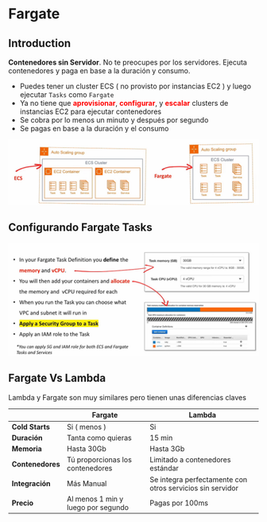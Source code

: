 # Fargate

## Introduction

**Contenedores sin Servidor**. No te preocupes por los servidores.
Ejecuta contenedores y paga en base a la duración y consumo.

- Puedes tener un cluster ECS ( no provisto por
instancias EC2 ) y luego ejecutar `Tasks` como `Fargate`
- Ya no tiene que
<span class="text-red">**aprovisionar**</span>,
<span class="text-red">**configurar**</span>, y
<span class="text-red">**escalar**</span>
clusters de instancias EC2 para ejecutar contenedores
- Se cobra por lo menos un minuto y después por segundo
- Se pagas en base a la duración y el consumo

<img
  src="../../public/images/fargate/ecs_vs_fargate.png"
  alt="ECS vs Fargate" />

## Configurando Fargate Tasks

<img
  src="../../public/images/fargate/configuring_fargate_tasks.png"
  alt="Configuring Fargate Tasks" />

## Fargate Vs Lambda

Lambda y Fargate son muy similares pero tienen unas
diferencias claves

|                  | **Fargate**                        | **Lambda**                                                |
|------------------|------------------------------------|-----------------------------------------------------------|
| **Cold Starts**  | Si ( menos )                       | Si                                                        |
| **Duración**     | Tanta como quieras                 | 15 min                                                    |
| **Memoria**      | Hasta 30Gb                         | Hasta 3Gb                                                 |
| **Contenedores** | Tú proporcionas los contenedores   | Limitado a contenedores estándar                          |
| **Integración**  | Más Manual                         | Se integra perfectamente con otros servicios sin servidor |
| **Precio**       | Al menos 1 min y luego por segundo | Pagas por 100ms                                           |

<style>
.text-red {
  color: red;
}
</style>
